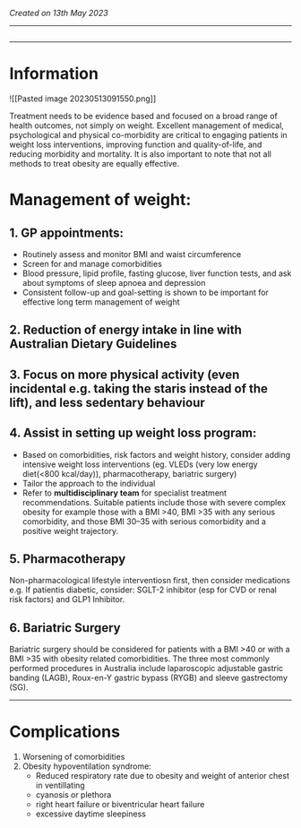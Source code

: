 *Created on 13th May 2023*

---
```toc
```
---

# Information

![[Pasted image 20230513091550.png]]

Treatment needs to be evidence based and focused on a broad range of health outcomes, not simply on weight. Excellent management of medical, psychological and physical co-morbidity are critical to engaging patients in weight loss interventions, improving function and quality-of-life, and reducing morbidity and mortality. It is also important to note that not all methods to treat obesity are equally effective.


# Management of weight:
## 1. GP appointments:
- Routinely assess and monitor BMI and waist circumference
- Screen for and manage comorbidities
- Blood pressure, lipid profile, fasting glucose, liver function tests, and ask about symptoms of sleep apnoea and depression
- Consistent follow-up and goal-setting is shown to be important for effective long term management of weight

## 2. Reduction of energy intake in line with Australian Dietary Guidelines

## 3. Focus on more physical activity (even incidental e.g. taking the staris instead of the lift), and less sedentary behaviour

## 4. Assist in setting up weight loss program:
-  Based on comorbidities, risk factors and weight history, consider adding intensive weight loss interventions (eg. VLEDs (very low energy diet(<800 kcal/day)), pharmacotherapy, bariatric surgery)
-   Tailor the approach to the individual
-   Refer to **multidisciplinary team** for specialist treatment recommendations. Suitable patients include those with severe complex obesity for example those with a BMI >40, BMI >35 with any serious comorbidity, and those BMI 30–35 with serious comorbidity and a positive weight trajectory.

## 5. Pharmacotherapy
Non-pharmacological lifestyle interventiosn first, then consider medications
e.g. If patientis diabetic, consider: SGLT-2 inhibitor (esp for CVD or renal risk factors) and GLP1 Inhibitor.

## 6. Bariatric Surgery
Bariatric surgery should be considered for patients with a BMI >40 or with a BMI >35 with obesity related comorbidities. The three most commonly performed procedures in Australia include laparoscopic adjustable gastric banding (LAGB), Roux-en-Y gastric bypass (RYGB) and sleeve gastrectomy (SG).

---
# Complications
1. Worsening of comorbidities
2. Obesity hypoventilation syndrome:
	- Reduced respiratory rate due to obesity and weight of anterior chest in ventillating 
	- cyanosis or plethora
	- right heart failure or biventricular heart failure
	- excessive daytime sleepiness